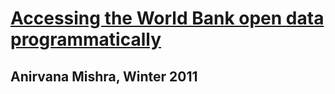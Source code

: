 # [Accessing the World Bank open data programmatically]

## Anirvana Mishra, Winter 2011

[Accessing the World Bank open data programmatically]: http://xrds.acm.org/article.cfm?aid=2043253
